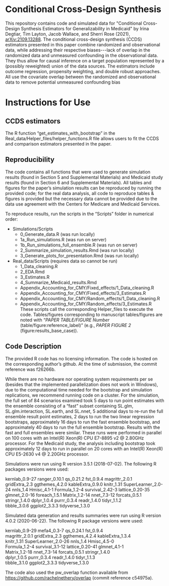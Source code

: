 # Conditional Cross-Design Synthesis
This repository contains code and simulated data for "Conditional Cross-Design Synthesis Estimators for Generalizability in Medicaid" by Irina Degtiar, Tim Layton, Jacob Wallace, and Sherri Rose (2021), [arXiv:2109.13288](https://arxiv.org/abs/2109.13288). The conditional cross-design synthesis (CCDS) estimators presented in this paper combine randomized and observational data, while addressing their respective biases---lack of overlap in the randomized data and unmeasured confounding in the observational data. They thus allow for causal inference on a target population represented by a (possibly reweighted) union of the data sources. The estimators include outcome regression, propensity weighting, and double robust approaches. All use the covariate overlap between the randomized and observational data to remove potential unmeasured confounding bias

# Instructions for Use
## CCDS estimators
The R function “get_estimates_with_bootstrap” in the Real_data/Helper_files/helper_functions.R file allows users to fit the CCDS and comparison estimators presented in the paper.

## Reproducibility
The code contains all functions that were used to generate simulation results (found in Section 5 and Supplemental Materials) and Medicaid study results (found in Section 6 and Supplemental Materials). All tables and figures for the paper’s simulation results can be reproduced by running the provided code; for the real data analysis, all code to reproduce tables & figures is provided but the necessary data cannot be provided due to the data use agreement with the Centers for Medicare and Medicaid Services.

To reproduce results, run the scripts in the “Scripts” folder in numerical order:
- Simulations/Scripts
  *	0_Generate_data.R (was run locally)
  *	1a_Run_simulations.R (was run on server)
  *	1b_Run_simulations_full_ensemble.R (was run on server)
  *	2_Summarize_simulation_results.Rmd (was run locally)
  *	3_Generate_plots_for_presentation.Rmd (was run locally)
- Real_data/Scripts (requires data so cannot be run)
  *	1_Data_cleaning.R
  *	2_EDA.Rmd
  *	3_Estimates.R
  *	4_Summarize_Medicaid_results.Rmd
  *	Appendix_Accounting_for_CMY/Fixed_effects/1_Data_cleaning.R
  *	Appendix_Accounting_for_CMY/Fixed_effects/3_Estimates.R
  *	Appendix_Accounting_for_CMY/Random_effects/1_Data_cleaning.R
  *	Appendix_Accounting_for_CMY/Random_effects/3_Estimates.R
These scripts call the corresponding Helper_files to execute the code. Tables/figures corresponding to manuscript tables/figures are noted with “*PAPER TABLE/FIGURE Number* (table/figure:reference_label)” (e.g., *PAPER FIGURE 2* (figure:results_base_case)).

## Code Description
The provided R code has no licensing information. The code is hosted on the corresponding author’s github. At the time of submission, the commit reference was f26266b.

While there are no hardware nor operating system requirements per se (besides that the implemented parallelization does not work in Windows), due to the computational time needed for the bootstrap and simulation replications, we recommend running code on a cluster. For the simulation, the full set of 84 scenarios examined took 5 days to run point estimates with the ensemble consisting of a “fast” subset containing SL.glm, SL.glm.interaction, SL.earth, and SL.nnet, 5 additional days to re-run the full ensemble result point estimates, 2 days to run the two linear regression bootstraps, approximately 16 days to run the fast ensemble bootstrap, and approximately 40 days to run the full ensemble bootstrap. Results with the fast and full ensembles were similar. These runs were performed in parallel on 100 cores with an Intel(R) Xeon(R) CPU E7-8895 v2 @ 2.80GHz processor. For the Medicaid study, the analysis including bootstrap took approximately 12 days to run in parallel on 20 cores with an Intel(R) Xeon(R) CPU E5-2630 v4 @ 2.20GHz processor.

Simulations were run using R version 3.5.1 (2018-07-02). The following R packages versions were used:

kernlab_0.9-27      ranger_0.10.1       qs_0.21.2           fst_0.9.4           magrittr_2.0.1     
gridExtra_2.3       ggthemes_4.2.0      kableExtra_0.9.0    knitr_1.31          SuperLearner_2.0-24
nnls_1.4            Hmisc_4.1-1         Formula_1.2-4       survival_2.42-3     lattice_0.20-35    
glmnet_2.0-16       foreach_1.5.1       Matrix_1.2-14       nnet_7.3-12         forcats_0.5.1      
stringr_1.4.0       dplyr_1.0.4         purrr_0.3.4         readr_1.4.0         tidyr_1.1.2        
tibble_3.0.6        ggplot2_3.3.3       tidyverse_1.3.0    

Simulated data generation and results summaries were run using R version 4.0.2 (2020-06-22). The following R package versions were used:

kernlab_0.9-29      mefa4_0.3-7         qs_0.24.1           fst_0.9.4          
magrittr_2.0.1      gridExtra_2.3       ggthemes_4.2.4      kableExtra_1.3.4   
knitr_1.31          SuperLearner_2.0-26 nnls_1.4            Hmisc_4.5-0        
Formula_1.2-4       survival_3.1-12     lattice_0.20-41     glmnet_4.1-1       
Matrix_1.2-18       nnet_7.3-14         forcats_0.5.1       stringr_1.4.0      
dplyr_1.0.5         purrr_0.3.4         readr_1.4.0         tidyr_1.1.3        
tibble_3.1.0        ggplot2_3.3.3       tidyverse_1.3.0

The code also used the pw_overlap function available from https://github.com/rachelnethery/overlap (commit reference c54975a).

